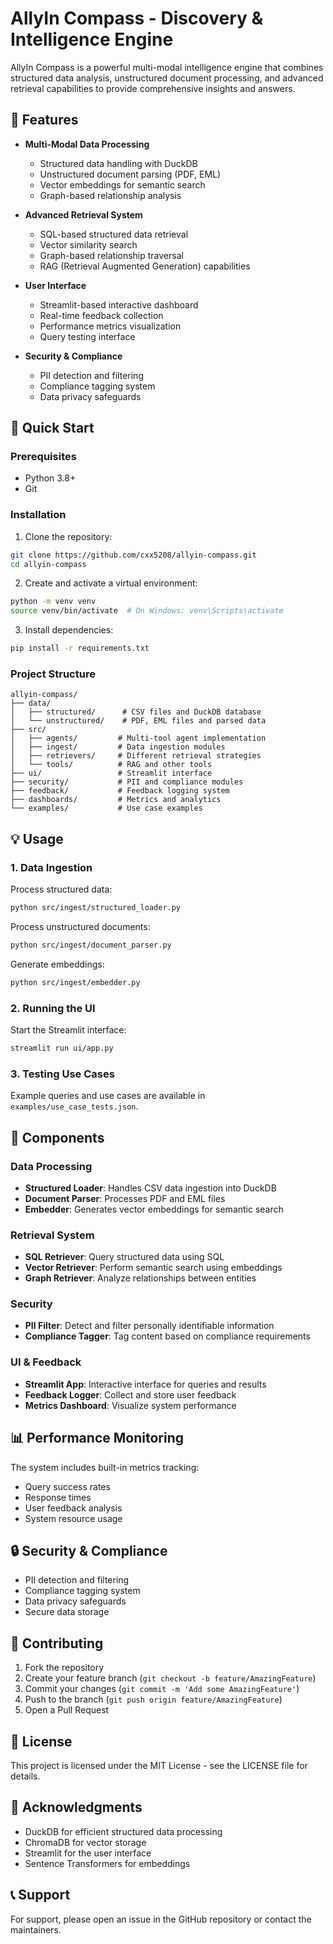 # AllyIn Compass - Discovery & Intelligence Engine

AllyIn Compass is a powerful multi-modal intelligence engine that combines structured data analysis, unstructured document processing, and advanced retrieval capabilities to provide comprehensive insights and answers.

## 🌟 Features

- **Multi-Modal Data Processing**
  - Structured data handling with DuckDB
  - Unstructured document parsing (PDF, EML)
  - Vector embeddings for semantic search
  - Graph-based relationship analysis

- **Advanced Retrieval System**
  - SQL-based structured data retrieval
  - Vector similarity search
  - Graph-based relationship traversal
  - RAG (Retrieval Augmented Generation) capabilities

- **User Interface**
  - Streamlit-based interactive dashboard
  - Real-time feedback collection
  - Performance metrics visualization
  - Query testing interface

- **Security & Compliance**
  - PII detection and filtering
  - Compliance tagging system
  - Data privacy safeguards

## 🚀 Quick Start

### Prerequisites
- Python 3.8+
- Git

### Installation

1. Clone the repository:
```bash
git clone https://github.com/cxx5208/allyin-compass.git
cd allyin-compass
```

2. Create and activate a virtual environment:
```bash
python -m venv venv
source venv/bin/activate  # On Windows: venv\Scripts\activate
```

3. Install dependencies:
```bash
pip install -r requirements.txt
```

### Project Structure
```
allyin-compass/
├── data/
│   ├── structured/      # CSV files and DuckDB database
│   └── unstructured/    # PDF, EML files and parsed data
├── src/
│   ├── agents/         # Multi-tool agent implementation
│   ├── ingest/         # Data ingestion modules
│   ├── retrievers/     # Different retrieval strategies
│   └── tools/          # RAG and other tools
├── ui/                 # Streamlit interface
├── security/           # PII and compliance modules
├── feedback/           # Feedback logging system
├── dashboards/         # Metrics and analytics
└── examples/           # Use case examples
```

## 💡 Usage

### 1. Data Ingestion

Process structured data:
```bash
python src/ingest/structured_loader.py
```

Process unstructured documents:
```bash
python src/ingest/document_parser.py
```

Generate embeddings:
```bash
python src/ingest/embedder.py
```

### 2. Running the UI

Start the Streamlit interface:
```bash
streamlit run ui/app.py
```

### 3. Testing Use Cases

Example queries and use cases are available in `examples/use_case_tests.json`.

## 🔧 Components

### Data Processing
- **Structured Loader**: Handles CSV data ingestion into DuckDB
- **Document Parser**: Processes PDF and EML files
- **Embedder**: Generates vector embeddings for semantic search

### Retrieval System
- **SQL Retriever**: Query structured data using SQL
- **Vector Retriever**: Perform semantic search using embeddings
- **Graph Retriever**: Analyze relationships between entities

### Security
- **PII Filter**: Detect and filter personally identifiable information
- **Compliance Tagger**: Tag content based on compliance requirements

### UI & Feedback
- **Streamlit App**: Interactive interface for queries and results
- **Feedback Logger**: Collect and store user feedback
- **Metrics Dashboard**: Visualize system performance

## 📊 Performance Monitoring

The system includes built-in metrics tracking:
- Query success rates
- Response times
- User feedback analysis
- System resource usage

## 🔒 Security & Compliance

- PII detection and filtering
- Compliance tagging system
- Data privacy safeguards
- Secure data storage

## 🤝 Contributing

1. Fork the repository
2. Create your feature branch (`git checkout -b feature/AmazingFeature`)
3. Commit your changes (`git commit -m 'Add some AmazingFeature'`)
4. Push to the branch (`git push origin feature/AmazingFeature`)
5. Open a Pull Request

## 📝 License

This project is licensed under the MIT License - see the LICENSE file for details.

## 🙏 Acknowledgments

- DuckDB for efficient structured data processing
- ChromaDB for vector storage
- Streamlit for the user interface
- Sentence Transformers for embeddings

## 📞 Support

For support, please open an issue in the GitHub repository or contact the maintainers. 